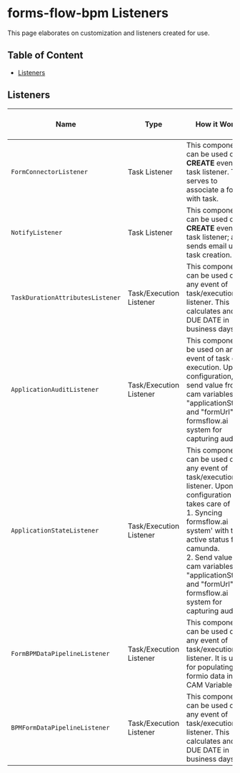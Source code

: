# forms-flow-bpm Listeners

This page elaborates on customization and listeners created for use.
 
## Table of Content
* [Listeners](#listeners)


## Listeners

   Name | Type | How it Works | How to Use |
 --- | --- | --- | ---
 `FormConnectorListener`| Task Listener |This component can be used on **CREATE** event of task listener. This serves to associate a form with task.  | Refer [link](./formconnector-readme.md )
 `NotifyListener`| Task Listener |This component can be used on **CREATE** event of task listener; and sends email upon task creation. | Refer [link](./notify-readme.md )
 `TaskDurationAttributesListener`| Task/Execution Listener |This component can be used on any event of task/execution listener. This calculates and set DUE DATE in business days. | Refer [link](./taskdurationattributes-readme.md ) 
 `ApplicationAuditListener`| Task/Execution Listener |This component to be used on any event of task or execution. Upon configuration, this send value from cam variables: "applicationStatus" and "formUrl" to formsflow.ai system for capturing audit. | Refer [link](./applicationaudit-readme.md )
 `ApplicationStateListener`| Task/Execution Listener |This component can be used on any event of task/execution listener.  Upon configuration it takes care of <br/>1. Syncing formsflow.ai system' with the active status from camunda.   <br/>2. Send value from cam variables: "applicationStatus" and "formUrl" to formsflow.ai system for capturing audit. | Refer [link](./applicationstate-readme.md )
 `FormBPMDataPipelineListener`| Task/Execution Listener |This component can be used on any event of task/execution listener. It is used for populating formio data into CAM Variables | Refer [link](./formdatapipeline-readme.md )
 `BPMFormDataPipelineListener`| Task/Execution Listener |This component can be used on any event of task/execution listener. This calculates and set DUE DATE in business days. | Refer [link](./taskdurationattributes-readme.md )
        